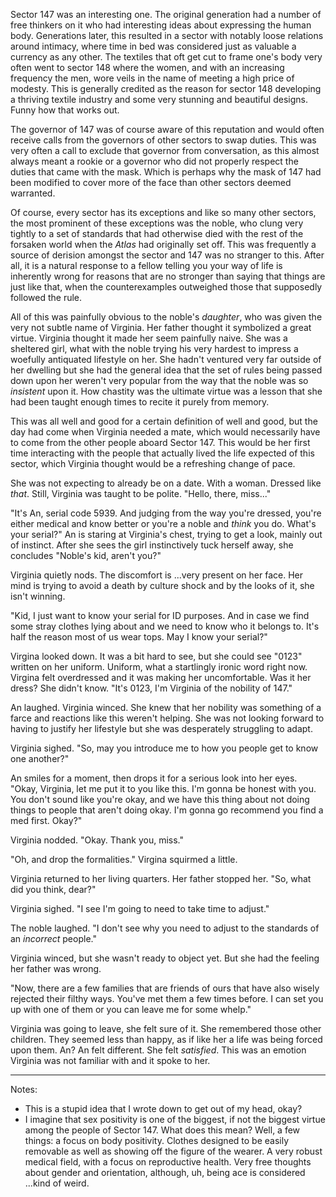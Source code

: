 Sector 147 was an interesting one. The original generation had a number of free
thinkers on it who had interesting ideas about expressing the human body.
Generations later, this resulted in a sector with notably loose relations
around intimacy, where time in bed was considered just as valuable a currency
as any other. The textiles that oft get cut to frame one's body very often went
to sector 148 where the women, and with an increasing frequency the men, wore
veils in the name of meeting a high price of modesty. This is generally
credited as the reason for sector 148 developing a thriving textile industry
and some very stunning and beautiful designs. Funny how that works out.

The governor of 147 was of course aware of this reputation and would often
receive calls from the governors of other sectors to swap duties. This was very
often a call to exclude that governor from conversation, as this almost always
meant a rookie or a governor who did not properly respect the duties that came
with the mask. Which is perhaps why the mask of 147 had been modified to cover
more of the face than other sectors deemed warranted.

Of course, every sector has its exceptions and like so many other sectors, the
most prominent of these exceptions was the noble, who clung very tightly to a
set of standards that had otherwise died with the rest of the forsaken world
when the _Atlas_ had originally set off. This was frequently a source of
derision amongst the sector and 147 was no stranger to this. After all, it is a
natural response to a fellow telling you your way of life is inherently wrong
for reasons that are no stronger than saying that things are just like that,
when the counterexamples outweighed those that supposedly followed the rule.

All of this was painfully obvious to the noble's _daughter_, who was given the
very not subtle name of Virginia. Her father thought it symbolized a great
virtue. Virginia thought it made her seem painfully naive. She was a sheltered
girl, what with the noble trying his very hardest to impress a woefully
antiquated lifestyle on her. She hadn't ventured very far outside of her
dwelling but she had the general idea that the set of rules being passed down
upon her weren't very popular from the way that the noble was so _insistent_
upon it. How chastity was the ultimate virtue was a lesson that she had been
taught enough times to recite it purely from memory.

This was all well and good for a certain definition of well and good, but the
day had come when Virginia needed a mate, which would necessarily have to come
from the other people aboard Sector 147. This would be her first time
interacting with the people that actually lived the life expected of this
sector, which Virginia thought would be a refreshing change of pace.

She was not expecting to already be on a date. With a woman. Dressed like
_that_. Still, Virginia was taught to be polite. "Hello, there, miss..."

"It's An, serial code 5939. And judging from the way you're dressed, you're
either medical and know better or you're a noble and _think_ you do. What's
your serial?" An is staring at Virginia's chest, trying to get a look, mainly
out of instinct. After she sees the girl instinctively tuck herself away, she
concludes "Noble's kid, aren't you?"

Virginia quietly nods. The discomfort is ...very present on her face. Her mind
is trying to avoid a death by culture shock and by the looks of it, she isn't
winning.

"Kid, I just want to know your serial for ID purposes. And in case we find some
stray clothes lying about and we need to know who it belongs to. It's half the
reason most of us wear tops. May I know your serial?"

Virgina looked down. It was a bit hard to see, but she could see "0123" written
on her uniform. Uniform, what a startlingly ironic word right now. Virgina felt
overdressed and it was making her uncomfortable. Was it her dress? She didn't
know. "It's 0123, I'm Virginia of the nobility of 147."

An laughed. Virginia winced. She knew that her nobility was something of a
farce and reactions like this weren't helping. She was not looking forward to
having to justify her lifestyle but she was desperately struggling to adapt.

Virginia sighed. "So, may you introduce me to how you people get to know one
another?"

An smiles for a moment, then drops it for a serious look into her eyes. "Okay,
Virginia, let me put it to you like this. I'm gonna be honest with you. You
don't sound like you're okay, and we have this thing about not doing things to
people that aren't doing okay. I'm gonna go recommend you find a med first.
Okay?"

Virginia nodded. "Okay. Thank you, miss."

"Oh, and drop the formalities." Virgina squirmed a little.

Virginia returned to her living quarters. Her father stopped her. "So, what did
you think, dear?"

Virginia sighed. "I see I'm going to need to take time to adjust."

The noble laughed. "I don't see why you need to adjust to the standards of an
_incorrect_ people."

Virginia winced, but she wasn't ready to object yet. But she had the feeling
her father was wrong.

"Now, there are a few families that are friends of ours that have also wisely
rejected their filthy ways. You've met them a few times before. I can set you
up with one of them or you can leave me for some whelp."

Virginia was going to leave, she felt sure of it. She remembered those other
children. They seemed less than happy, as if like her a life was being forced
upon them. An? An felt different. She felt _satisfied_. This was an emotion
Virginia was not familiar with and it spoke to her.

---

Notes:
- This is a stupid idea that I wrote down to get out of my head, okay?
- I imagine that sex positivity is one of the biggest, if not the biggest
  virtue among the people of Sector 147. What does this mean? Well, a few
  things: a focus on body positivity. Clothes designed to be easily removable
  as well as showing off the figure of the wearer. A very robust medical field,
  with a focus on reproductive health. Very free thoughts about gender and
  orientation, although, uh, being ace is considered ...kind of weird.
